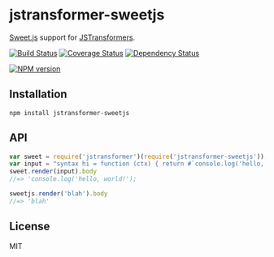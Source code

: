 # jstransformer-sweetjs

[Sweet.js](http://sweetjs.org/) support for [JSTransformers](http://github.com/jstransformers).

[![Build Status](https://img.shields.io/travis/jstransformers/jstransformer-sweetjs/master.svg)](https://travis-ci.org/jstransformers/jstransformer-sweetjs)
[![Coverage Status](https://img.shields.io/codecov/c/github/jstransformers/jstransformer-sweetjs/master.svg)](https://codecov.io/gh/jstransformers/jstransformer-sweetjs)
[![Dependency Status](https://img.shields.io/david/jstransformers/jstransformer-sweetjs/master.svg)](http://david-dm.org/jstransformers/jstransformer-sweetjs)

[![NPM version](https://img.shields.io/npm/v/jstransformer-sweetjs.svg)](https://www.npmjs.org/package/jstransformer-sweetjs)

## Installation

    npm install jstransformer-sweetjs

## API

```js
var sweet = require('jstransformer')(require('jstransformer-sweetjs'));
var input = "syntax hi = function (ctx) { return #`console.log('hello, world!')`; }\n hi"
sweet.render(input).body
//=> 'console.log('hello, world!');

sweetjs.render('blah').body
//=> 'blah'
```

## License

MIT
